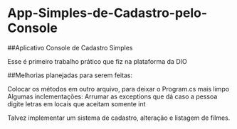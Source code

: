 # App-Simples-de-Cadastro-pelo-Console

##Aplicativo Console de Cadastro Simples


Esse é primeiro trabalho prático que fiz na plataforma da DIO


##Melhorias planejadas para serem feitas:

Colocar os métodos em outro arquivo, para deixar o Program.cs mais limpo
Algumas inclementações:
Arrumar as exceptions que dá caso a pessoa digite letras em locais que aceitam somente int

Talvez implementar um sistema de cadastro, alteração e listagem de filmes.

